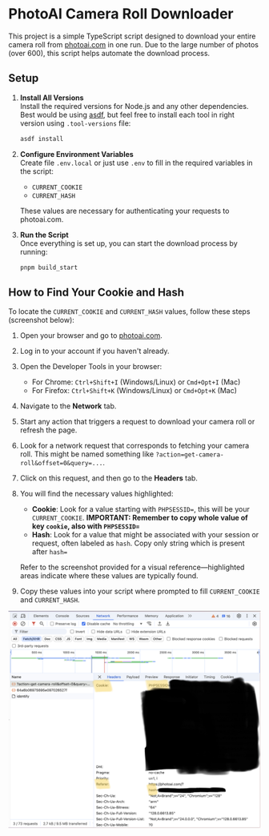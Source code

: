 # PhotoAI Camera Roll Downloader

This project is a simple TypeScript script designed to download your entire camera roll from [photoai.com](https://photoai.com/) in one run. Due to the large number of photos (over 600), this script helps automate the download process.

## Setup

1. **Install All Versions**  
   Install the required versions for Node.js and any other dependencies. Best would be using [asdf](https://asdf-vm.com/), but feel free to install each tool in right version using `.tool-versions` file:

   ```bash
   asdf install
   ```

2. **Configure Environment Variables**  
   Create file `.env.local` or just use `.env` to fill in the required variables in the script:

   - `CURRENT_COOKIE`
   - `CURRENT_HASH`

   These values are necessary for authenticating your requests to photoai.com.

3. **Run the Script**  
   Once everything is set up, you can start the download process by running:
   ```bash
   pnpm build_start
   ```

## How to Find Your Cookie and Hash

To locate the `CURRENT_COOKIE` and `CURRENT_HASH` values, follow these steps (screenshot below):

1. Open your browser and go to [photoai.com](https://photoai.com).
2. Log in to your account if you haven't already.
3. Open the Developer Tools in your browser:
   - For Chrome: `Ctrl+Shift+I` (Windows/Linux) or `Cmd+Opt+I` (Mac)
   - For Firefox: `Ctrl+Shift+K` (Windows/Linux) or `Cmd+Opt+K` (Mac)
4. Navigate to the **Network** tab.
5. Start any action that triggers a request to download your camera roll or refresh the page.
6. Look for a network request that corresponds to fetching your camera roll. This might be named something like `?action=get-camera-roll&offset=0&query=...`.
7. Click on this request, and then go to the **Headers** tab.
8. You will find the necessary values highlighted:

   - **Cookie**: Look for a value starting with `PHPSESSID=`, this will be your `CURRENT_COOKIE`. **IMPORTANT: Remember to copy whole value of key `cookie`, also with `PHPSESSID=`**
   - **Hash**: Look for a value that might be associated with your session or request, often labeled as `hash`. Copy only string which is present after `hash=`

   Refer to the screenshot provided for a visual reference—highlighted areas indicate where these values are typically found.

9. Copy these values into your script where prompted to fill `CURRENT_COOKIE` and `CURRENT_HASH`.

![alt text](<Screenshot 2024-08-28 at 16.36.05.png>)

